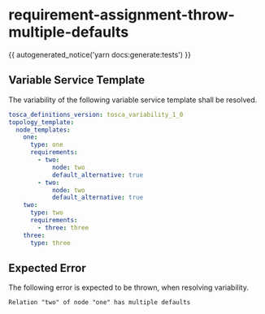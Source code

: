 # requirement-assignment-throw-multiple-defaults

{{ autogenerated_notice('yarn docs:generate:tests') }}


## Variable Service Template

The variability of the following variable service template shall be resolved.

```yaml linenums="1"
tosca_definitions_version: tosca_variability_1_0
topology_template:
  node_templates:
    one:
      type: one
      requirements:
        - two:
            node: two
            default_alternative: true
        - two:
            node: two
            default_alternative: true
    two:
      type: two
      requirements:
        - three: three
    three:
      type: three
```





## Expected Error

The following error is expected to be thrown, when resolving variability.

```text linenums="1"
Relation "two" of node "one" has multiple defaults
```

